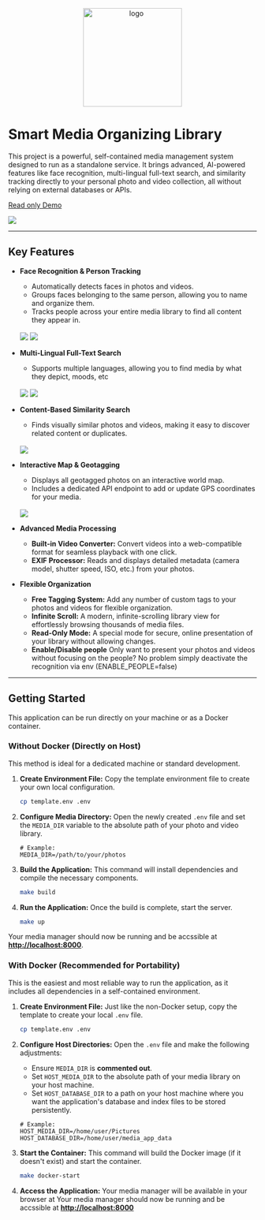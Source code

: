 <div align="center">
  <img src="frontend/public/logo.png" alt="logo" width="200"/>
</div>

# Smart Media Organizing Library

This project is a powerful, self-contained media management system designed to run as a standalone service. It brings advanced, AI-powered features like face recognition, multi-lingual full-text search, and similarity tracking directly to your personal photo and video collection, all without relying on external databases or APIs.

<a href="https://photos.dummer.dev">Read only Demo</a>

<img src="app/screenshots/Front.PNG">

---

## Key Features

-   **Face Recognition & Person Tracking**
    -   Automatically detects faces in photos and videos.
    -   Groups faces belonging to the same person, allowing you to name and organize them.
    -   Tracks people across your entire media library to find all content they appear in.

    <br>
    <img src="app/screenshots/Person_Tracking.PNG">
    <img src="app/screenshots/Person_suggestions.PNG">
    <br>

-   **Multi-Lingual Full-Text Search**
    -   Supports multiple languages, allowing you to find media by what they depict, moods, etc

    <br>
    <img src="app/screenshots/search_en.PNG">
    <img src="app/screenshots/search_jp.PNG">
    <br>

-   **Content-Based Similarity Search**
    -   Finds visually similar photos and videos, making it easy to discover related content or duplicates.

    <br>
    <img src="app/screenshots/similar.PNG">
    <br>

-   **Interactive Map & Geotagging**
    -   Displays all geotagged photos on an interactive world map.
    -   Includes a dedicated API endpoint to add or update GPS coordinates for your media.

    <br>
    <img src="app/screenshots/map.PNG">
    <br>

-   **Advanced Media Processing**
    -   **Built-in Video Converter:** Convert videos into a web-compatible format for seamless playback with one click.
    -   **EXIF Processor:** Reads and displays detailed metadata (camera model, shutter speed, ISO, etc.) from your photos.

-   **Flexible Organization**
    -   **Free Tagging System:** Add any number of custom tags to your photos and videos for flexible organization.
    -   **Infinite Scroll:** A modern, infinite-scrolling library view for effortlessly browsing thousands of media files.
    -   **Read-Only Mode:** A special mode for secure, online presentation of your library without allowing changes.
    -   **Enable/Disable people** Only want to present your photos and videos without focusing on the people? No problem simply deactivate the recognition via env (ENABLE_PEOPLE=false)

---

## Getting Started

This application can be run directly on your machine or as a Docker container.

### Without Docker (Directly on Host)

This method is ideal for a dedicated machine or standard development.

1.  **Create Environment File:**
    Copy the template environment file to create your own local configuration.
    ```bash
    cp template.env .env
    ```

2.  **Configure Media Directory:**
    Open the newly created `.env` file and set the `MEDIA_DIR` variable to the absolute path of your photo and video library.
    ```env
    # Example:
    MEDIA_DIR=/path/to/your/photos
    ```

3.  **Build the Application:**
    This command will install dependencies and compile the necessary components.
    ```bash
    make build
    ```

4.  **Run the Application:**
    Once the build is complete, start the server.
    ```bash
    make up
    ```

Your media manager should now be running and be accssible at **[http://localhost:8000](http://localhost:8000)**.

### With Docker (Recommended for Portability)

This is the easiest and most reliable way to run the application, as it includes all dependencies in a self-contained environment.

1.  **Create Environment File:**
    Just like the non-Docker setup, copy the template to create your local `.env` file.
    ```bash
    cp template.env .env
    ```

2.  **Configure Host Directories:**
    Open the `.env` file and make the following adjustments:
    -   Ensure `MEDIA_DIR` is **commented out**.
    -   Set `HOST_MEDIA_DIR` to the absolute path of your media library on your host machine.
    -   Set `HOST_DATABASE_DIR` to a path on your host machine where you want the application's database and index files to be stored persistently.

    ```env
    # Example:
    HOST_MEDIA_DIR=/home/user/Pictures
    HOST_DATABASE_DIR=/home/user/media_app_data
    ```

3.  **Start the Container:**
    This command will build the Docker image (if it doesn't exist) and start the container.
    ```bash
    make docker-start
    ```

4.  **Access the Application:**
    Your media manager will be available in your browser at Your media manager should now be running and be accssible at **[http://localhost:8000](http://localhost:8000)**


